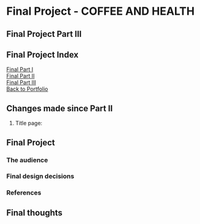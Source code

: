 # Final Project - COFFEE AND HEALTH
## Final Project Part Ⅲ  
## Final Project Index
[Final Part Ⅰ](Final-Project-One.md)  
[Final Part Ⅱ](Final-Project-Two.md)  
[Final Part Ⅲ](Final-Project-Three.md)  
[Back to Portfolio](README.md)  

## Changes made since Part Ⅱ
1. Title page: 



## Final Project

### The audience

### Final design decisions

### References

## Final thoughts
